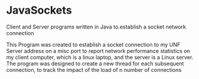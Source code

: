 # JavaSockets
Client and Server programs written in Java to.establish a socket network connection

This Program was created to establish a socket connection to my UNF Server address on a misc port to 
report network performance statistics on my client computer, which is a linux laptop, and the server
is a Linux server. The program was designed to create a new thread for each subsequent connection, to
track the impact of the load of n number of connections
